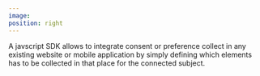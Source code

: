 ```yaml
---
image: 
position: right
---
```


A javscript SDK allows to integrate consent or preference collect in any existing website or mobile application by simply defining which elements has to be collected in that place for the connected subject.